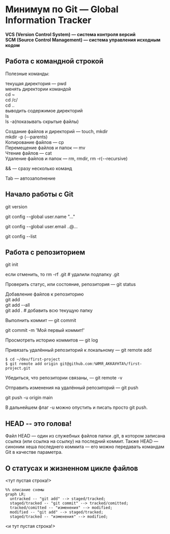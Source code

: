 # Минимум по Git — Global Information Tracker

**VCS (Version Control System) — система контроля версий**  
__SCM (Source Control Management) — система управления исходным кодом__

## Работа с командной строкой
Полезные команды:

текущая директория — pwd  
менять директории командой  
cd ~  
cd /c/  
cd ..  
выводить содержимое директорий  
ls  
ls -a(показывать скрытые файлы)  

Создание файлов и директорий — touch, mkdir  
mkdir -p (--parents)  
Копирование файлов — cp  
Перемещение файлов и папок — mv  
Чтение файлов — cat  
Удаление файлов и папок — rm, rmdir, rm -r(--recursive) 
 
&& — сразу несколько команд  

Tab — автозаполнение  

## Начало работы с Git

git version

git config --global user.name "..."

git config --global user.email ..@...

git config --list


## Работа с репозиторием

git init

если отменить, то rm -rf .git # удалили подпапку .git

Проверить статус, или состояние, репозитория — git status

Добавление файлов к репозиторию  
git add  
git add --all  
git add . # добавить всю текущую папку  

Выполнить коммит — git commit

git commit -m 'Мой первый коммит!' 

Просмотреть историю коммитов — git log  

Привязать удалённый репозиторий к локальному — git remote add

```
$ cd ~/dev/first-project
$ git remote add origin git@github.com:%ИМЯ_АККАУНТА%/first-project.git
```

Убедиться, что репозитории связаны, — git remote -v

Отправить изменения на удалённый репозиторий — git push

git push -u origin main

В дальнейшем  флаг -u можно опустить и писать просто git push.


## HEAD -- это голова!

Файл HEAD — один из служебных файлов папки .git, в котором записана ссылка (или ссылка на ссылку) на последний коммит. 
Также HEAD — синоним хеша последнего коммита — его можно передавать командам Git в качестве параметра.

## О статусах и жизненном цикле файлов

<тут пустая строка!>

```mermaid
%% описание схемы
graph LR;
  untracked -- "git add" --> staged/tracked;
  staged/tracked -- "git commit" --> tracked/comitted;
  tracked/comitted -- "изменения" --> modified;
  modified -- "git add" --> staged/tracked;
  staged/tracked -- "изменения" --> modified;

```
<и тут пустая строка!> 
